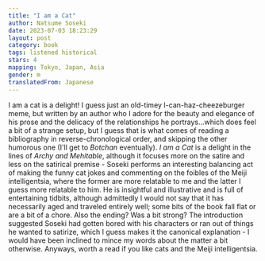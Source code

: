 ```yaml
---
title: "I am a Cat"
author: Natsume Soseki
date: 2023-07-03 18:23:29
layout: post
category: book
tags: listened historical
stars: 4
mapping: Tokyo, Japan, Asia
gender: m
translatedFrom: Japanese
---
```


I am a cat is a delight! I guess just an old-timey I-can-haz-cheezeburger meme, but written by an author who I adore for the beauty and elegance of his prose and the delicacy of the relationships he portrays...which does feel a bit of a strange setup, but I guess that is what comes of reading a bibliography in reverse-chronological order, and skipping the other humorous one (I'll get to _Botchan_ eventually). _I am a Cat_ is a delight in the lines of _Archy and Mehitable_, although it focuses more on the satire and less on the satirical premise - Soseki performs an interesting balancing act of making the funny cat jokes and commenting on the foibles of the Meiji intelligentsia, where the former are more relatable to me and the latter I guess more relatable to him. He is insightful and illustrative and is full of entertaining tidbits, although admittedly I would not say that it has necessarily aged and traveled entirely well; some bits of the book fall flat or are a bit of a chore. Also the ending? Was a bit strong? The introduction suggested Soseki had gotten bored with his characters or ran out of things he wanted to satirize, which I guess makes it the canonical explanation - I would have been inclined to mince my words about the matter a bit otherwise. Anyways, worth a read if you like cats and the Meiji intelligentsia.
